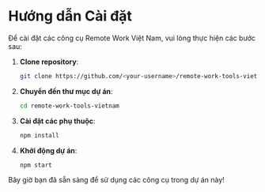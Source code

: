# Hướng dẫn Cài đặt

Để cài đặt các công cụ Remote Work Việt Nam, vui lòng thực hiện các bước sau:

1. **Clone repository**:
   ```bash
   git clone https://github.com/<your-username>/remote-work-tools-vietnam.git
   ```

2. **Chuyển đến thư mục dự án**:
   ```bash
   cd remote-work-tools-vietnam
   ```

3. **Cài đặt các phụ thuộc**:
   ```bash
   npm install
   ```

4. **Khởi động dự án**:
   ```bash
   npm start
   ```

Bây giờ bạn đã sẵn sàng để sử dụng các công cụ trong dự án này!